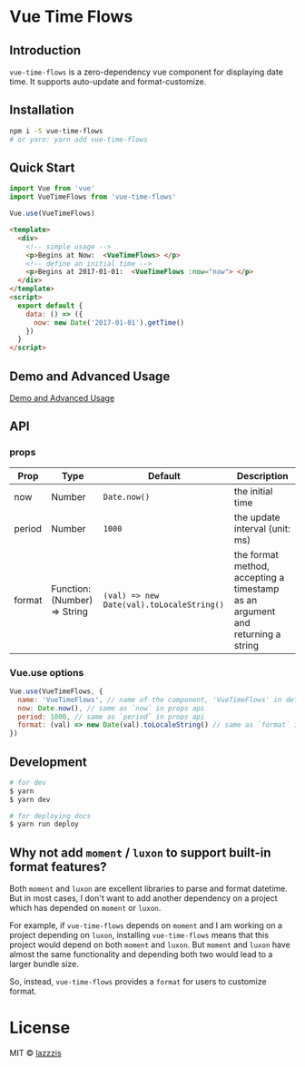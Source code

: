# Vue Time Flows

## Introduction

`vue-time-flows` is a zero-dependency vue component for displaying date time. It supports auto-update and format-customize.

## Installation

```bash
npm i -S vue-time-flows
# or yarn: yarn add vue-time-flows
```

## Quick Start

```js
import Vue from 'vue'
import VueTimeFlows from 'vue-time-flows'

Vue.use(VueTimeFlows)
```

```html
<template>
  <div>
    <!-- simple usage -->
    <p>Begins at Now:  <VueTimeFlows> </p>
    <!-- define an initial time -->
    <p>Begins at 2017-01-01:  <VueTimeFlows :now="now"> </p>
  </div>
</template>
<script>
  export default {
    data: () => ({
      now: new Date('2017-01-01').getTime()
    })
  }
</script>
```

## Demo and Advanced Usage

[Demo and Advanced Usage](https://lazzzis.github.io/vue-time-flows)

## API

### props
|Prop|Type|Default|Description|
|-|-|-|-|
|now|Number|`Date.now()`|the initial time|
|period|Number|`1000`|the update interval (unit: ms)|
|format|Function: (Number) => String| `(val) => new Date(val).toLocaleString()`| the format method, accepting a timestamp as an argument and returning a string|

### Vue.use options

```js
Vue.use(VueTimeFlows, {
  name: 'VueTimeFlows', // name of the component, 'VueTimeFlows' in default
  now: Date.now(), // same as `now` in props api
  period: 1000, // same as `period` in props api
  format: (val) => new Date(val).toLocaleString() // same as `format` in props api
})
```
## Development

```bash
# for dev
$ yarn
$ yarn dev

# for deploying docs
$ yarn run deploy
```

## Why not add `moment` / `luxon` to support built-in format features?

Both `moment` and `luxon` are excellent libraries to parse and format datetime. But in most cases, I don't want to add another dependency on a project which has depended on `moment` or `luxon`.

For example, if `vue-time-flows` depends on `moment` and I am working on a project depending on `luxon`, installing `vue-time-flows` means that this project would depend on both `moment` and `luxon`. But `moment` and `luxon` have almost the same functionality and depending both two would lead to a larger bundle size.

So, instead, `vue-time-flows` provides a `format` for users to customize format.

# License

MIT &copy; [lazzzis](https://github.com/lazzzis)
